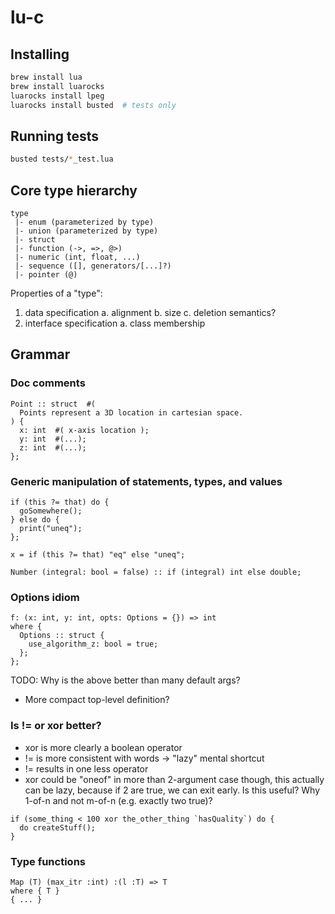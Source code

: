 # lu-c

## Installing

```sh
brew install lua
brew install luarocks
luarocks install lpeg
luarocks install busted  # tests only
```

## Running tests

```sh
busted tests/*_test.lua
```

## Core type hierarchy

```
type
 |- enum (parameterized by type)
 |- union (parameterized by type)
 |- struct
 |- function (->, =>, @>)
 |- numeric (int, float, ...)
 |- sequence ([], generators/[...]?)
 |- pointer (@)
```

Properties of a "type":

1. data specification
  a. alignment
  b. size
  c. deletion semantics?
2. interface specification
  a. class membership



## Grammar

### Doc comments

```
Point :: struct  #(
  Points represent a 3D location in cartesian space.
) {
  x: int  #( x-axis location );
  y: int  #(...);
  z: int  #(...);
};
```

### Generic manipulation of statements, types, and values

```
if (this ?= that) do {
  goSomewhere();
} else do {
  print("uneq");
};

x = if (this ?= that) "eq" else "uneq";

Number (integral: bool = false) :: if (integral) int else double;
```

### Options idiom

```
f: (x: int, y: int, opts: Options = {}) => int
where {
  Options :: struct {
    use_algorithm_z: bool = true;
  };
};
```

TODO: Why is the above better than many default args?
 - More compact top-level definition?

### Is != or xor better?

 - xor is more clearly a boolean operator
 - != is more consistent with words -> "lazy" mental shortcut
 - != results in one less operator
 - xor could be "oneof" in more than 2-argument case though, this actually can
   be lazy, because if 2 are true, we can exit early. Is this useful?
   Why 1-of-n and not m-of-n (e.g. exactly two true)?

```
if (some_thing < 100 xor the_other_thing `hasQuality`) do {
  do createStuff();
}
```

### Type functions

```
Map (T) (max_itr :int) :(l :T) => T
where { T }
{ ... }
```
